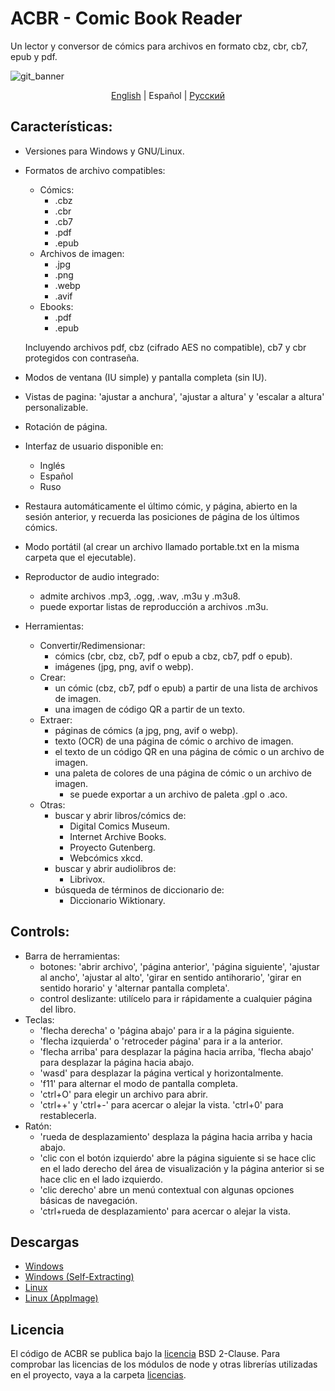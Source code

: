 # ACBR - Comic Book Reader

Un lector y conversor de cómics para archivos en formato cbz, cbr, cb7, epub y pdf.

![git_banner](https://user-images.githubusercontent.com/8535921/189074976-7674fd7c-fda8-455c-b46a-f42578034943.jpg)

<p align="center">
  <a href="../README.md">English</a> |
  <span>Español</span> | 
  <a href="./README.ru.md">Русский</a> 
</p>

## Características:

- Versiones para Windows y GNU/Linux.
- Formatos de archivo compatibles:

  - Cómics:
    - .cbz
    - .cbr
    - .cb7
    - .pdf
    - .epub
  - Archivos de imagen:
    - .jpg
    - .png
    - .webp
    - .avif
  - Ebooks:
    - .pdf
    - .epub

  Incluyendo archivos pdf, cbz (cifrado AES no compatible), cb7 y cbr protegidos con contraseña.

- Modos de ventana (IU simple) y pantalla completa (sin IU).
- Vistas de pagina: 'ajustar a anchura', 'ajustar a altura' y 'escalar a altura' personalizable.
- Rotación de página.
- Interfaz de usuario disponible en:
  - Inglés
  - Español
  - Ruso
- Restaura automáticamente el último cómic, y página, abierto en la sesión anterior, y recuerda las posiciones de página de los últimos cómics.
- Modo portátil (al crear un archivo llamado portable.txt en la misma carpeta que el ejecutable).
- Reproductor de audio integrado:
  - admite archivos .mp3, .ogg, .wav, .m3u y .m3u8.
  - puede exportar listas de reproducción a archivos .m3u.
- Herramientas:
  - Convertir/Redimensionar:
    - cómics (cbr, cbz, cb7, pdf o epub a cbz, cb7, pdf o epub).
    - imágenes (jpg, png, avif o webp).
  - Crear:
    - un cómic (cbz, cb7, pdf o epub) a partir de una lista de archivos de imagen.
    - una imagen de código QR a partir de un texto.
  - Extraer:
    - páginas de cómics (a jpg, png, avif o webp).
    - texto (OCR) de una página de cómic o archivo de imagen.
    - el texto de un código QR en una página de cómic o un archivo de imagen.
    - una paleta de colores de una página de cómic o un archivo de imagen.
      - se puede exportar a un archivo de paleta .gpl o .aco.
  - Otras:
    - buscar y abrir libros/cómics de:
      - Digital Comics Museum.
      - Internet Archive Books.
      - Proyecto Gutenberg.
      - Webcómics xkcd.
    - buscar y abrir audiolibros de:
      - Librivox.
    - búsqueda de términos de diccionario de:
      - Diccionario Wiktionary.

## Controls:

- Barra de herramientas:
  - botones: 'abrir archivo', 'página anterior', 'página siguiente', 'ajustar al ancho', 'ajustar al alto', 'girar en sentido antihorario', 'girar en sentido horario' y 'alternar pantalla completa'.
  - control deslizante: utilícelo para ir rápidamente a cualquier página del libro.
- Teclas:
  - 'flecha derecha' o 'página abajo' para ir a la página siguiente.
  - 'flecha izquierda' o 'retroceder página' para ir a la anterior.
  - 'flecha arriba' para desplazar la página hacia arriba, 'flecha abajo' para desplazar la página hacia abajo.
  - 'wasd' para desplazar la página vertical y horizontalmente.
  - 'f11' para alternar el modo de pantalla completa.
  - 'ctrl+O' para elegir un archivo para abrir.
  - 'ctrl++' y 'ctrl+-' para acercar o alejar la vista. 'ctrl+0' para restablecerla.
- Ratón:
  - 'rueda de desplazamiento' desplaza la página hacia arriba y hacia abajo.
  - 'clic con el botón izquierdo' abre la página siguiente si se hace clic en el lado derecho del área de visualización y la página anterior si se hace clic en el lado izquierdo.
  - 'clic derecho' abre un menú contextual con algunas opciones básicas de navegación.
  - 'ctrl+rueda de desplazamiento' para acercar o alejar la vista.

## Descargas

- [Windows](https://github.com/binarynonsense/comic-book-reader/releases/latest/download/ACBR_Windows.zip)
- [Windows (Self-Extracting)](https://github.com/binarynonsense/comic-book-reader/releases/latest/download/ACBR_Windows_SelfExtracting.exe)
- [Linux](https://github.com/binarynonsense/comic-book-reader/releases/latest/download/ACBR_Linux.zip)
- [Linux (AppImage)](https://github.com/binarynonsense/comic-book-reader/releases/latest/download/ACBR_Linux_AppImage.zip)

## Licencia

El código de ACBR se publica bajo la [licencia](../LICENSE) BSD 2-Clause. Para comprobar las licencias de los módulos de node y otras librerías utilizadas en el proyecto, vaya a la carpeta [licencias](../licenses/).
